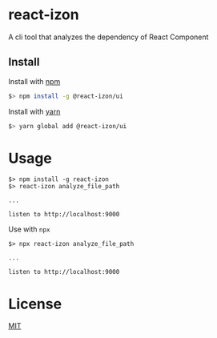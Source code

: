 # react-izon

A cli tool that analyzes the dependency of React Component

## Install

Install with [npm](https://www.npmjs.com/)

```bash
$> npm install -g @react-izon/ui
```

Install with [yarn](https://classic.yarnpkg.com/)

```bash
$> yarn global add @react-izon/ui
```

# Usage

```sh-session
$> npm install -g react-izon
$> react-izon analyze_file_path

...

listen to http://localhost:9000
```

Use with `npx`

```sh-session
$> npx react-izon analyze_file_path

...

listen to http://localhost:9000
```

# License

[MIT](LICENSE "LICENSE")
